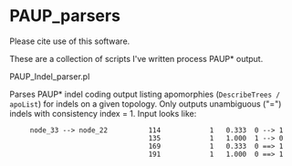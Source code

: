 # PAUP_parsers
Please cite use of this software.

These are a collection of scripts I've written process PAUP\* output. 

PAUP_Indel_parser.pl

Parses PAUP\* indel coding output listing apomorphies (`DescribeTrees / apoList`) for indels on a given topology. Only outputs unambiguous ("=") indels with consistency index = 1. Input looks like:

         node_33 --> node_22          114            1   0.333  0 --> 1
                                      135            1   1.000  1 --> 0
                                      169            1   0.333  0 ==> 1
                                      191            1   1.000  0 ==> 1

